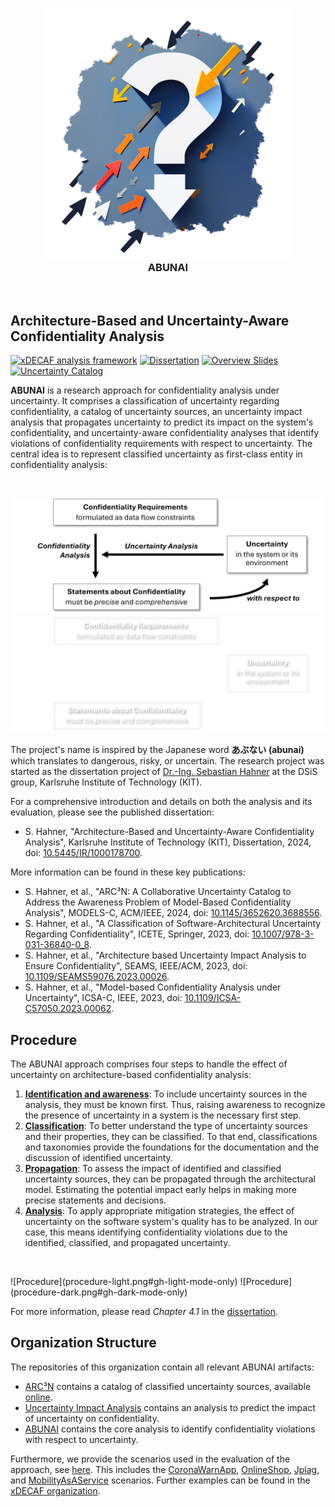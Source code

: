 <p align="center"> 
	<h3 align="center"><img alt="ABUNAI" src="abunai-art.png"><br>
    ABUNAI</h3>
</p>
<p>&nbsp;</p>

## Architecture-Based and Uncertainty-Aware Confidentiality Analysis

[![xDECAF analysis framework](https://img.shields.io/badge/xDECAF%20analysis%20framework-v4.0.0-orange?style=flat-square&logo=eclipse&logoColor=white)](https://dataflowanalysis.org)
[![Dissertation](https://img.shields.io/badge/Dissertation-Available-green?style=flat-square&logo=GitBook&logoColor=white)](https://doi.org/10.5445/IR/1000178700)
[![Overview Slides](https://img.shields.io/badge/Overview%20Slides-Available-green?style=flat-square&logo=Slides&logoColor=white)](https://sebastianhahner.de/talks/2024/DoctoralDefenseSebastianHahner_2024_ArchitectureBasedAndUncertaintyAwareConfidentialityAnalysis.pdf)
[![Uncertainty Catalog](https://img.shields.io/badge/Uncertainty%20Catalog-Available-green?style=flat-square&logo=github)](https://arc3n.abunai.dev)

**ABUNAI** is a research approach for confidentiality analysis under uncertainty.
It comprises a classification of uncertainty regarding confidentiality, a catalog of uncertainty sources, an uncertainty impact analysis that propagates uncertainty to predict its impact on the system's confidentiality, and uncertainty-aware confidentiality analyses that identify violations of confidentiality requirements with respect to uncertainty.
The central idea is to represent classified uncertainty as first-class entity in confidentiality analysis:
<p>&nbsp;</p>

![Overview](overview-light.png#gh-light-mode-only)
![Overview](overview-dark.png#gh-dark-mode-only)

The project's name is inspired by the Japanese word **あぶない (abunai)** which translates to dangerous, risky, or uncertain.
The research project was started as the dissertation project of [Dr.-Ing. Sebastian Hahner](https://sebastianhahner.de) at the DSiS group, Karlsruhe Institute of Technology (KIT).

For a comprehensive introduction and details on both the analysis and its evaluation, please see the published dissertation:

* S. Hahner, "Architecture-Based and Uncertainty-Aware Confidentiality Analysis", Karlsruhe Institute of Technology (KIT), Dissertation, 2024, doi: [10.5445/IR/1000178700](https://doi.org/10.5445/IR/1000178700).

More information can be found in these key publications:

* S. Hahner, et al., "ARC³N: A Collaborative Uncertainty Catalog to Address the Awareness Problem of Model-Based Confidentiality Analysis", MODELS-C, ACM/IEEE, 2024, doi: [10.1145/3652620.3688556](https://doi.org/10.1145/3652620.3688556).
* S. Hahner, et al., "A Classification of Software-Architectural Uncertainty Regarding Confidentiality", ICETE, Springer, 2023, doi:  [10.1007/978-3-031-36840-0_8](https://doi.org/10.1007/978-3-031-36840-0_8).
* S. Hahner, et al., "Architecture based Uncertainty Impact Analysis to Ensure Confidentiality", SEAMS, IEEE/ACM, 2023, doi: [10.1109/SEAMS59076.2023.00026](https://doi.org/10.1109/SEAMS59076.2023.00026).
* S. Hahner, et al., "Model-based Confidentiality Analysis under Uncertainty", ICSA-C, IEEE, 2023, doi: [10.1109/ICSA-C57050.2023.00062](https://doi.org/10.1109/ICSA-C57050.2023.00062).

## Procedure

The ABUNAI approach comprises four steps to handle the effect of uncertainty on architecture-based confidentiality analysis:

1. [**Identification and awareness**](https://github.com/abunai-dev/ARC3N): To include uncertainty sources in the analysis, they must be known first. Thus, raising awareness to recognize the presence of uncertainty in a system is the necessary first step.
2. [**Classification**](https://github.com/abunai-dev/ARC3N): To better understand the type of uncertainty sources and their properties, they can be classified. To that end, classifications and taxonomies provide the foundations for the documentation and the discussion of identified uncertainty.
3. [**Propagation**](https://github.com/abunai-dev/UncertaintyImpactAnalysis): To assess the impact of identified and classified uncertainty sources, they can be propagated through the architectural model. Estimating the potential impact early helps in making more precise statements and decisions.
4. [**Analysis**](https://github.com/abunai-dev/ABUNAI): To apply appropriate mitigation strategies, the effect of uncertainty on the software system's quality has to be analyzed. In our case, this means identifying confidentiality violations due to the identified, classified, and propagated uncertainty.

<p>&nbsp;</p>
![Procedure](procedure-light.png#gh-light-mode-only)
![Procedure](procedure-dark.png#gh-dark-mode-only)

For more information, please read *Chapter 4.1* in the [dissertation](https://doi.org/10.5445/IR/1000178700).


## Organization Structure

The repositories of this organization contain all relevant ABUNAI artifacts:

* [ARC³N](https://github.com/abunai-dev/ARC3N) contains a catalog of classified uncertainty sources, available [online](https://arc3n.abunai.dev/).
* [Uncertainty Impact Analysis](https://github.com/abunai-dev/UncertaintyImpactAnalysis) contains an analysis to predict the impact of uncertainty on confidentiality.
* [ABUNAI](https://github.com/abunai-dev/ABUNAI) contains the core analysis to identify confidentiality violations with respect to uncertainty.

Furthermore, we provide the scenarios used in the evaluation of the approach, see [here](https://doi.org/10.5445/IR/1000178700). This includes the [CoronaWarnApp](https://github.com/abunai-dev/EvaluationScenario-CoronaWarnApp), [OnlineShop](https://github.com/abunai-dev/EvaluationScenario-OnlineShop), [Jplag](https://github.com/abunai-dev/EvaluationScenario-JPlag), and [MobilityAsAService](https://github.com/abunai-dev/EvaluationScenario-MaaS) scenarios. Further examples can be found in the [xDECAF organization](https://github.com/DataFlowAnalysis/DataFlowAnalysis).
